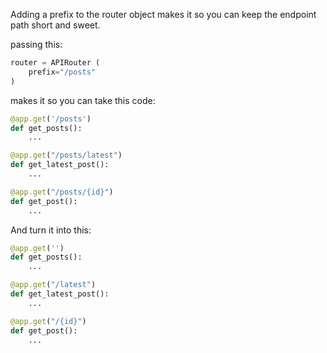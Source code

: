 
Adding a prefix to the router object makes it so you can keep the endpoint path
short and sweet.

passing this:

```python
router = APIRouter (
    prefix="/posts"
)
```

makes it so you can take this code:

```python
@app.get('/posts')
def get_posts():
    ...

@app.get("/posts/latest")
def get_latest_post():
    ...

@app.get("/posts/{id}")
def get_post():
    ...
```

And turn it into this:

```python
@app.get('')
def get_posts():
    ...

@app.get("/latest")
def get_latest_post():
    ...

@app.get("/{id}")
def get_post():
    ...
```
